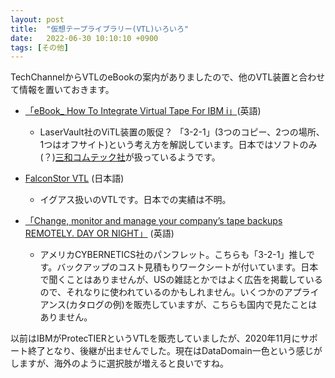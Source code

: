 ```yaml
---
layout: post
title:  "仮想テープライブラリー(VTL)いろいろ"
date:   2022-06-30 10:10:10 +0900
tags: [その他]
---
```

TechChannelからVTLのeBookの案内がありましたので、他のVTL装置と合わせて情報を置いておきます。

* [「eBook_ How To Integrate Virtual Tape For IBM i」](https://laservault.com/wp-content/uploads/2023/03/eBook_How-To-Integrate-Virtual-Tape-For-IBM-i.pdf)(英語)
  * LaserVault社のViTL装置の販促？ 「3-2-1」(3つのコピー、2つの場所、1つはオフサイト)という考え方を解説しています。日本ではソフトのみ(？)[三和コムテック社](https://ibmi.sct.co.jp/laservault/laservault-vitl/)が扱っているようです。

* [FalconStor VTL](https://www.iguazu-sol.jp/solutions/s04/c0406/falconstor_vtl) (日本語)
  * イグアス扱いのVTLです。日本での実績は不明。

* [「Change, monitor and manage your company’s tape backups REMOTELY. DAY OR NIGHT」](https://wp.cpsts.com/images/2021/03/CPSTechologyRemoteTape.pdf) (英語)
  * アメリカCYBERNETICS社のパンフレット。こちらも「3-2-1」推しです。バックアップのコスト見積もりワークシートが付いています。日本で聞くことはありませんが、USの雑誌とかではよく広告を掲載しているので、それなりに使われているのかもしれません。いくつかのアプライアンス(カタログの例)を販売していますが、こちらも国内で見たことはありません。

以前はIBMがProtecTIERというVTLを販売していましたが、2020年11月にサポート終了となり、後継が出ませんでした。現在はDataDomain一色という感じがしますが、海外のように選択肢が増えると良いですね。
